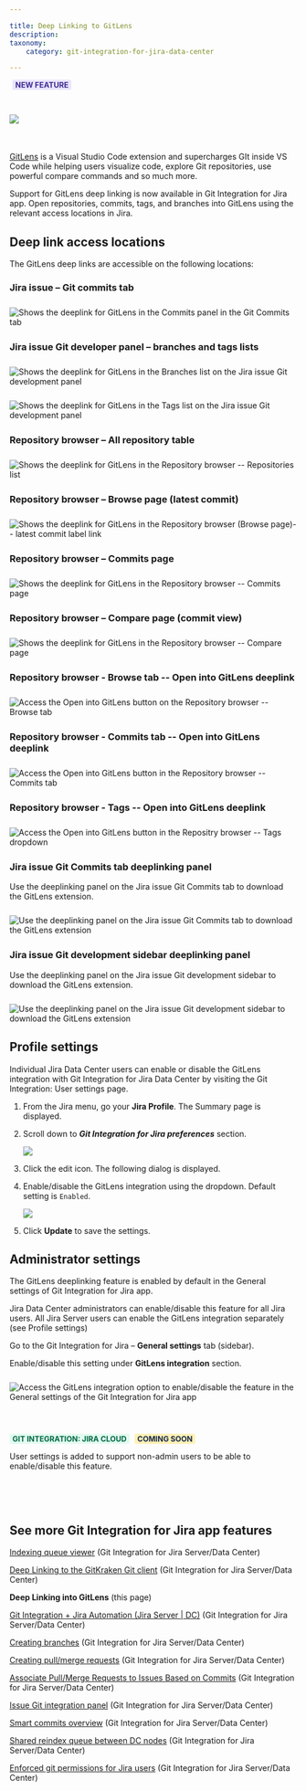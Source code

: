 ```yaml
---

title: Deep Linking to GitLens
description:
taxonomy:
    category: git-integration-for-jira-data-center

---
```


<b style='background-color:#EAE5FE; padding:1px 5px; color:#412C92; border-radius:3px; margin: 0 5px; font-size: small;'>NEW FEATURE</b>
<br>

<img src='https://www.gitkraken.com/wp-content/uploads/2023/01/Group-17491.svg' style='margin:30px auto 35px auto;' />

[GitLens](https://www.gitkraken.com/gitlens) is a Visual Studio Code extension and supercharges GIt inside VS Code while helping users visualize code, explore Git repositories, use powerful compare commands and so much more.

Support for GitLens deep linking is now available in Git Integration for Jira app. Open repositories, commits, tags, and branches into GitLens using the relevant access locations in Jira.

## Deep link access locations

The GitLens deep links are accessible on the following locations:

### Jira issue – Git commits tab

<img src='/wp-content/uploads/gij-gitserverdc-deeplink-gitlens-issue-git-commits.png' style='margin:25px auto;display:block;' alt='Shows the deeplink for GitLens in the Commits panel in the Git Commits tab' />

### Jira issue Git developer panel – branches and tags lists

<img src='/wp-content/uploads/gij-gitserverdc-deeplink-gitlens-issue-branches.png' style='margin:25px auto;display:block;' alt='Shows the deeplink for GitLens in the Branches list on the Jira issue Git development panel' />

<img src='/wp-content/uploads/gij-gitserverdc-deeplink-gitlens-issue-tags.png' style='margin:0 auto 25px auto;display:block;' alt='Shows the deeplink for GitLens in the Tags list on the Jira issue Git development panel' />

### Repository browser – All repository table

<img src='/wp-content/uploads/gij-gitserverdc-deeplink-gitlens-repo-browser-actions.png' style='margin:25px auto;display:block;' alt='Shows the deeplink for GitLens in the Repository browser -- Repositories list' />

### Repository browser – Browse page (latest commit)

<img src='/wp-content/uploads/gij-gitserverdc-deeplink-gitlens-repo-browser-latest-commit.png' style='margin:25px auto;display:block;' alt='Shows the deeplink for GitLens in the Repository browser (Browse page)-- latest commit label link' />

### Repository browser – Commits page

<img src='/wp-content/uploads/gij-gitserverdc-deeplink-gitlens-repo-browser-commit.png' style='margin:25px auto;display:block;' alt='Shows the deeplink for GitLens in the Repository browser -- Commits page' />

### Repository browser – Compare page (commit view)

<img src='/wp-content/uploads/gij-gitserverdc-deeplink-gitlens-repo-browser-compare.png' style='margin:25px auto;display:block;' alt='Shows the deeplink for GitLens in the Repository browser -- Compare page' />

### Repository browser - Browse tab -- Open into GitLens deeplink

<img src='/wp-content/uploads/gij-gitserverdc-deeplink-gitlens-repo-browser-open-link.png'  style='margin:25px auto;display:block;' alt='Access the Open into GitLens button on the Repository browser -- Browse tab' />

### Repository browser - Commits tab -- Open into GitLens deeplink

<img src='/wp-content/uploads/gij-gitserverdc-deeplink-gitlens-repo-browser-open-link-commits.png'  style='margin:25px auto;display:block;' alt='Access the Open into GitLens button in the Repository browser -- Commits tab' />

### Repository browser - Tags -- Open into GitLens deeplink

<img src='/wp-content/uploads/gij-gitserverdc-deeplink-gitlens-open-button-repo-browser-tags.png'  style='margin:25px auto;display:block;' alt='Access the Open into GitLens button in the Repositry browser -- Tags dropdown' />

### Jira issue Git Commits tab deeplinking panel

Use the deeplinking panel on the Jira issue Git Commits tab to download the GitLens extension.

<img src='/wp-content/uploads/gij-gitserverdc-deeplink-gitlens-open-button-git-commits-issue-tab.png' style='margin:25px auto;display:block;' alt='Use the deeplinking panel on the Jira issue Git Commits tab to download the GitLens extension' />

### Jira issue Git development sidebar deeplinking panel

Use the deeplinking panel on the Jira issue Git development sidebar to download the GitLens extension.

<img src='/wp-content/uploads/gij-gitserverdc-deeplink-gitlens-open-button-dev-panel.png' style='margin:25px auto;display:block;' alt='Use the deeplinking panel on the Jira issue Git development sidebar to download the GitLens extension' />

## Profile settings

Individual Jira Data Center users can enable or disable the GitLens integration with Git Integration for Jira Data Center by visiting the Git Integration: User settings page.

1.  From the Jira menu, go your **Jira Profile**. The Summary page is displayed.

2.  Scroll down to _**Git Integration for Jira preferences**_ section.

    ![](/wp-content/uploads/gij-gitserver-gitlens-deeplinking-profile-cfg.png)

3.  Click the edit icon. The following dialog is displayed.

4.  Enable/disable the GitLens integration using the dropdown. Default setting is `Enabled`.

    ![](/wp-content/uploads/gij-gitserver-gitlens-deeplinking-profile-prefs-gitlens.png)

5.  Click **Update** to save the settings.

## Administrator settings

The GitLens deeplinking feature is enabled by default in the General settings of Git Integration for Jira app.

Jira Data Center administrators can enable/disable this feature for all Jira users. All Jira Server users can enable the GitLens integration separately (see Profile settings)

Go to the Git Integration for Jira – **General settings** tab (sidebar).

Enable/disable this setting under **GitLens integration** section.

<img src='/wp-content/uploads/gij-gitserverdc-deeplink-gitlens-general-settings.png'  style='margin:25px auto;display:block;' alt='Access the GitLens integration option to enable/disable the feature in the General settings of the Git Integration for Jira app' />

<br>

<b style='background-color:#E2FCEF; padding:1px 5px; color:#006745; border-radius:3px; margin: 0 5px 5px 0; font-size: small;'>GIT INTEGRATION: JIRA CLOUD</b> <b style='background-color:#FFF1B6; padding:1px 5px; color:#172A4C; border-radius:3px; margin: 0 5px 5px 0; font-size: small;'>COMING SOON</b>

User settings is added to support non-admin users to be able to enable/disable this feature.

<br>

<p>&nbsp;</p>

## See more Git Integration for Jira app features

[Indexing queue viewer](/git-integration-for-jira-data-center/Indexing-queue-viewer-gij-self-managed) (Git Integration for Jira Server/Data Center)

[Deep Linking to the GitKraken Git client](/git-integration-for-jira-data-center/Deep-Linking-to-the-GitKraken-Git-client-gij-self-managed) (Git Integration for Jira Server/Data Center)

**Deep Linking into GitLens** (this page)

[Git Integration + Jira Automation (Jira Server \| DC)](/git-integration-for-jira-data-center/Git-integration-plus-Jira-automation-gij-self-managed) (Git Integration for Jira Server/Data Center)

[Creating branches](/git-integration-for-jira-data-center/Creating-branches-gij-self-managed) (Git Integration for Jira Server/Data Center)

[Creating pull/merge requests](/git-integration-for-jira-data-center/Creating-pull-merge-requests-gij-self-managed) (Git Integration for Jira Server/Data Center)

[Associate Pull/Merge Requests to Issues Based on Commits](/git-integration-for-jira-data-center/Associate-Pull-Merge-Requests-to-Issues-Based-on-Commits-gij-self-managed) (Git Integration for Jira Server/Data Center)

[Issue Git integration panel](/git-integration-for-jira-data-center/Issue-Git-integration-panel-gij-self-managed) (Git Integration for Jira Server/Data Center)

[Smart commits overview](/git-integration-for-jira-data-center/Smart-commits-overview-gij-self-managed) (Git Integration for Jira Server/Data Center)

[Shared reindex queue between DC nodes](/git-integration-for-jira-data-center/Shared-reindex-queue-between-DC-nodes-gij-self-managed) (Git Integration for Jira Server/Data Center)

[Enforced git permissions for Jira users](/git-integration-for-jira-data-center/Enforced-git-permissions-for-Jira-users-gij-self-managed) (Git Integration for Jira Server/Data Center)

